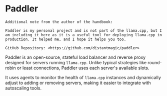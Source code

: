# Paddler

```admonish
Additional note from the author of the handbook: 

Paddler is my personal project and is not part of the llama.cpp, but I am including it here as it is a useful tool for deploying llama.cpp in production. It helped me, and I hope it helps you too.
```

```admonish
GitHub Repository: <https://github.com/distantmagic/paddler>
```

Paddler is an open-source, stateful load balancer and reverse proxy designed for servers running `llama.cpp`. Unlike typical strategies like round-robin or least connections, Paddler uses each server's available slots. 

It uses agents to monitor the health of `llama.cpp` instances and dynamically adjust to adding or removing servers, making it easier to integrate with autoscaling tools.
